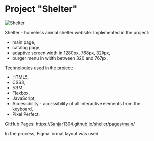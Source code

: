 # Project "Shelter"

![Shelter](https://user-images.githubusercontent.com/45296707/134824015-f43e6133-5aff-44c5-840d-e178020b858a.jpg)

Shelter - homeless animal shelter website.
Implemented in the project:
- main page,
- catalog page,
- adaptive screen width in 1280px, 768px, 320px,
- burger menu in width between 320 and 767px.

Technologies used in the project:
- HTML5,
- CSS3,
- БЭМ,
- Flexbox,
- JavaScript,
- Accessibility - accessibility of all interactive elements from the keyboard,
- Pixel Perfect.

GitHub Pages: https://Sanjar1304.github.io/shelter/pages/main/

In the process, Figma format layout was used.
